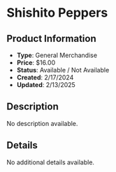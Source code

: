 # Shishito Peppers

## Product Information
- **Type**: General Merchandise
- **Price**: $16.00
- **Status**: Available / Not Available
- **Created**: 2/17/2024
- **Updated**: 2/13/2025

## Description
No description available.



## Details
No additional details available.
